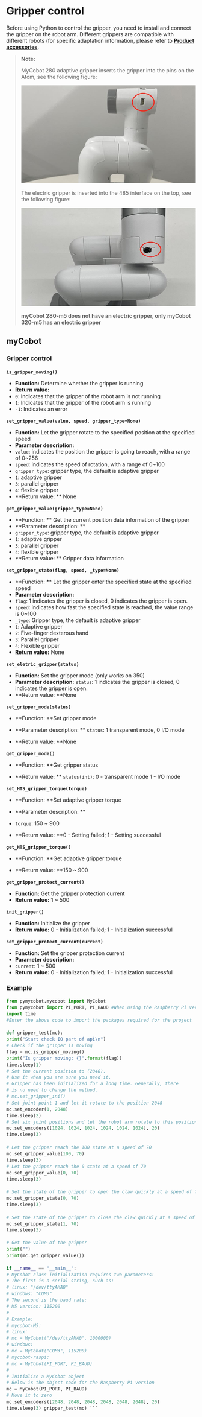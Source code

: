 # Gripper control

Before using Python to control the gripper, you need to install and connect the gripper on the robot arm. Different grippers are compatible with different robots (for specific adaptation information, please refer to **[Product accessories](https://docs.elephantrobotics.com/docs/gitbook/2-serialproduct/2.7-accessories/2.7-accessories.html)**.

> **Note:**
>
> MyCobot 280 adaptive gripper inserts the gripper into the pins on the Atom, see the following figure:
>
> <img src="../../../resources\3-FunctionsAndApplications\6.developmentGuide\python\Jaw/gripper1.jpg" style="zoom: 67%;" />
>
> The electric gripper is inserted into the 485 interface on the top, see the following figure:
>
> <img src="../../../resources\3-FunctionsAndApplications\6.developmentGuide\python\Jaw/gripper2.jpg" style="zoom: 67%;" />
>
> **myCobot 280-m5 does not have an electric gripper, only myCobot 320-m5 has an electric gripper**

## myCobot

### Gripper control

**`is_gripper_moving()`**

- **Function:** Determine whether the gripper is running
- **Return value:**
- `0`: Indicates that the gripper of the robot arm is not running
- `1`: Indicates that the gripper of the robot arm is running
- `-1`: Indicates an error

**`set_gripper_value(value, speed, gripper_type=None)`**

- **Function:** Let the gripper rotate to the specified position at the specified speed
- **Parameter description:**
- `value`: indicates the position the gripper is going to reach, with a range of 0~256
- `speed`: indicates the speed of rotation, with a range of 0~100
- `gripper_type`: gripper type, the default is adaptive gripper
- `1`: adaptive gripper
- `3`: parallel gripper
- `4`: flexible gripper
- **Return value: ** None

**`get_gripper_value(gripper_type=None)`**

- **Function: ** Get the current position data information of the gripper
- **Parameter description: **
- `gripper_type`: gripper type, the default is adaptive gripper
- `1`: adaptive gripper
- `3`: parallel gripper
- `4`: flexible gripper
- **Return value: ** Gripper data information

**`set_gripper_state(flag, speed, _type=None)`**

- **Function: ** Let the gripper enter the specified state at the specified speed
- **Parameter description:**
- `flag`: 1 indicates the gripper is closed, 0 indicates the gripper is open.
- `speed`: indicates how fast the specified state is reached, the value range is 0~100
- `_type`: Gripper type, the default is adaptive gripper
- `1`: Adaptive gripper
- `2`: Five-finger dexterous hand
- `3`: Parallel gripper
- `4`: Flexible gripper
- **Return value:** None

**`set_eletric_gripper(status)`**

- **Function:** Set the gripper mode (only works on 350)
- **Parameter description:** `status`: 1 indicates the gripper is closed, 0 indicates the gripper is open.
- **Return value: **None

**`set_gripper_mode(status)`**

- **Function: **Set gripper mode

- **Parameter description: ** `status`: 1 transparent mode, 0 I/O mode

- **Return value: **None

**`get_gripper_mode()`**

- **Function: **Get gripper status

- **Return value: ** `status(int)`: 0 - transparent mode 1 - I/O mode

**`set_HTS_gripper_torque(torque)`**

- **Function: **Set adaptive gripper torque

- **Parameter description: **
- `torque`: 150 ~ 900

- **Return value: **0 - Setting failed; 1 - Setting successful

**`get_HTS_gripper_torque()`**

- **Function: **Get adaptive gripper torque

- **Return value: **150 ~ 900

**`get_gripper_protect_current()`**

- **Function:** Get the gripper protection current
- **Return value:** 1 ~ 500

**`init_gripper()`**

- **Function:** Initialize the gripper
- **Return value:** 0 - Initialization failed; 1 - Initialization successful

**`set_gripper_protect_current(current)`**

- **Function:** Set the gripper protection current
- **Parameter description:**
- `current`: 1 ~ 500
- **Return value:** 0 - Initialization failed; 1 - Initialization successful

### Example

```python
from pymycobot.mycobot import MyCobot
from pymycobot import PI_PORT, PI_BAUD #When using the Raspberry Pi version of mycobot, you can reference these two variables to initialize MyCobot
import time
#Enter the above code to import the packages required for the project

def gripper_test(mc):
print("Start check IO part of api\n")
# Check if the gripper is moving
flag = mc.is_gripper_moving()
print("Is gripper moving: {}".format(flag))
time.sleep(1)
# Set the current position to (2048).
# Use it when you are sure you need it.
# Gripper has been initialized for a long time. Generally, there
# is no need to change the method.
# mc.set_gripper_ini()
# Set joint point 1 and let it rotate to the position 2048
mc.set_encoder(1, 2048)
time.sleep(2)
# Set six joint positions and let the robot arm rotate to this position at a speed of 20
mc.set_encoders([1024, 1024, 1024, 1024, 1024, 1024], 20)
time.sleep(3)

# Let the gripper reach the 100 state at a speed of 70
mc.set_gripper_value(100, 70)
time.sleep(3)
# Let the gripper reach the 0 state at a speed of 70
mc.set_gripper_value(0, 70)
time.sleep(3)

# Set the state of the gripper to open the claw quickly at a speed of 70
mc.set_gripper_state(0, 70)
time.sleep(3)

# Set the state of the gripper to close the claw quickly at a speed of 70
mc.set_gripper_state(1, 70)
time.sleep(3)

# Get the value of the gripper
print("")
print(mc.get_gripper_value())

if __name__ == "__main__":
# MyCobot class initialization requires two parameters:
# The first is a serial string, such as:
# linux: "/dev/ttyAMA0"
# windows: "COM3"
# The second is the baud rate:
# M5 version: 115200
#
# Example:
# mycobot-M5:
# linux:
# mc = MyCobot("/dev/ttyAMA0", 1000000)
# windows:
# mc = MyCobot("COM3", 115200)
# mycobot-raspi:
# mc = MyCobot(PI_PORT, PI_BAUD)
#
# Initialize a MyCobot object
# Below is the object code for the Raspberry Pi version
mc = MyCobot(PI_PORT, PI_BAUD)
# Move it to zero
mc.set_encoders([2048, 2048, 2048, 2048, 2048, 2048], 20)
time.sleep(3) gripper_test(mc) ```